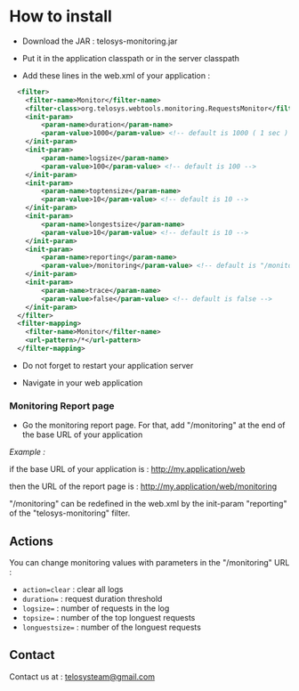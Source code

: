 How to install
==========

* Download the JAR : telosys-monitoring.jar

* Put it in the application classpath or in the server classpath

* Add these lines in the web.xml of your application :

```xml
  <filter>
    <filter-name>Monitor</filter-name>
    <filter-class>org.telosys.webtools.monitoring.RequestsMonitor</filter-class>    
    <init-param>
    	<param-name>duration</param-name>
    	<param-value>1000</param-value> <!-- default is 1000 ( 1 sec )  -->
    </init-param>
    <init-param>
    	<param-name>logsize</param-name>
    	<param-value>100</param-value> <!-- default is 100 -->
    </init-param>
    <init-param>
    	<param-name>toptensize</param-name>
    	<param-value>10</param-value> <!-- default is 10 -->
    </init-param>
    <init-param>
    	<param-name>longestsize</param-name>
    	<param-value>10</param-value> <!-- default is 10 -->
    </init-param>
    <init-param>
    	<param-name>reporting</param-name>
    	<param-value>/monitoring</param-value> <!-- default is "/monitor" -->
    </init-param>
    <init-param>
    	<param-name>trace</param-name>
    	<param-value>false</param-value> <!-- default is false -->
    </init-param>
  </filter>
  <filter-mapping>
  	<filter-name>Monitor</filter-name>
  	<url-pattern>/*</url-pattern>
  </filter-mapping>
```

* Do not forget to restart your application server

* Navigate in your web application

### Monitoring Report page

* Go the monitoring report page. For that, add "/monitoring" at the end of the base URL of your application

_Example :_

if the base URL of your application is : http://my.application/web

then the URL of the report page is : http://my.application/web/monitoring

"/monitoring" can be redefined in the web.xml by the init-param "reporting" of the "telosys-monitoring" filter.

Actions
-------

You can change monitoring values with parameters in the "/monitoring" URL :
* ```action=clear``` : clear all logs
* ```duration=``` : request duration threshold
* ```logsize=``` : number of requests in the log
* ```topsize=``` : number of the top longuest requests
* ```longuestsize=``` : number of the longuest requests




Contact
---

Contact us at : [telosysteam@gmail.com](telosysteam@gmail.com)